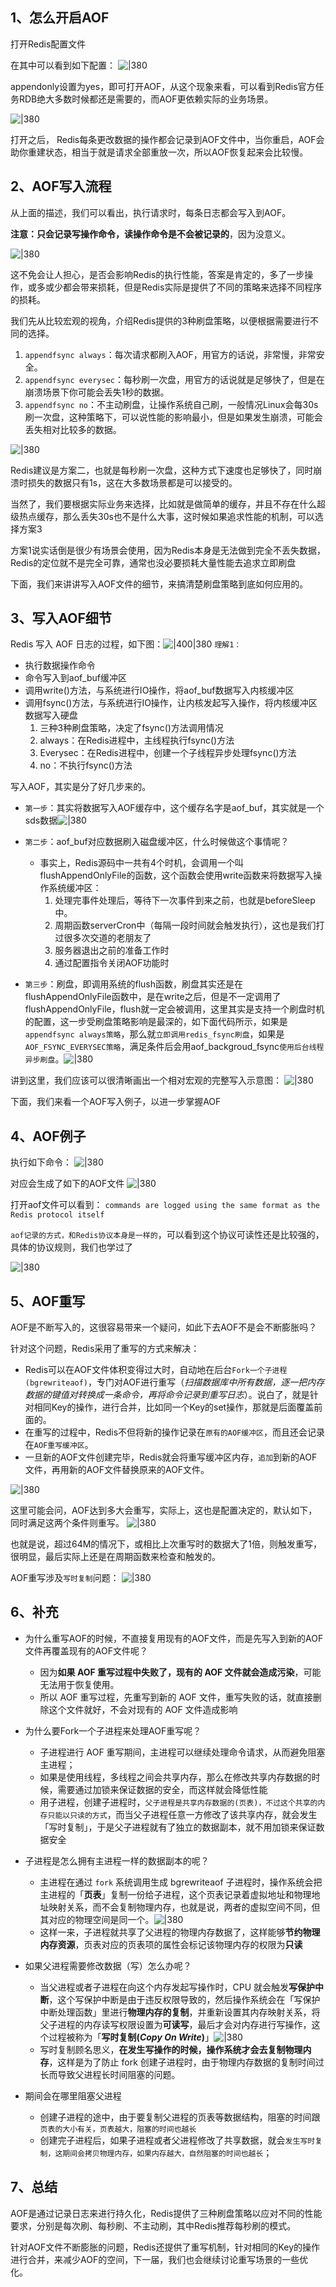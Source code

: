 ## 1、怎么开启AOF

打开Redis配置文件

在其中可以看到如下配置：
![|380](https://my-obsidian-image.oss-cn-guangzhou.aliyuncs.com/2024/04/a8cd00b1f922ed5d848f55f608a71d2d.png)

appendonly设置为yes，即可打开AOF，从这个现象来看，可以看到Redis官方任务RDB绝大多数时候都还是需要的，而AOF更依赖实际的业务场景。

![|380](https://my-obsidian-image.oss-cn-guangzhou.aliyuncs.com/2024/04/69d3d6cab74351e15745cbd10a0653e3.png)

打开之后， Redis每条更改数据的操作都会记录到AOF文件中，当你重启，AOF会助你重建状态，相当于就是请求全部重放一次，所以AOF恢复起来会比较慢。

## 2、AOF写入流程

从上面的描述，我们可以看出，执行请求时，每条日志都会写入到AOF。

**注意：只会记录写操作命令，读操作命令是不会被记录的**，因为没意义。

![|380](https://my-obsidian-image.oss-cn-guangzhou.aliyuncs.com/2024/04/beb09e41a3ef237e6a93b7978b43de05.png)

这不免会让人担心，是否会影响Redis的执行性能，答案是肯定的，多了一步操作，或多或少都会带来损耗，但是Redis实际是提供了不同的策略来选择不同程序的损耗。

我们先从比较宏观的视角，介绍Redis提供的3种刷盘策略，以便根据需要进行不同的选择。
1. `appendfsync always`：每次请求都刷入AOF，用官方的话说，非常慢，非常安全。
2. `appendfsync everysec`：每秒刷一次盘，用官方的话说就是足够快了，但是在崩溃场景下你可能会丢失1秒的数据。
3. `appendfsync no`：不主动刷盘，让操作系统自己刷，一般情况Linux会每30s刷一次盘，这种策略下，可以说性能的影响最小，但是如果发生崩溃，可能会丢失相对比较多的数据。

![|380](https://my-obsidian-image.oss-cn-guangzhou.aliyuncs.com/2024/04/1a5e17d023a07959b8efeedf6eb88cc2.png)

Redis建议是方案二，也就是每秒刷一次盘，这种方式下速度也足够快了，同时崩溃时损失的数据只有1s，这在大多数场景都是可以接受的。

当然了，我们要根据实际业务来选择，比如就是做简单的缓存，并且不存在什么超级热点缓存，那么丢失30s也不是什么大事，这时候如果追求性能的机制，可以选择方案3

方案1说实话倒是很少有场景会使用，因为Redis本身是无法做到完全不丢失数据，Redis的定位就不是完全可靠，通常也没必要损耗大量性能去追求立即刷盘

下面，我们来讲讲写入AOF文件的细节，来搞清楚刷盘策略到底如何应用的。

## 3、写入AOF细节

Redis 写入 AOF 日志的过程，如下图：![|400|380](https://my-obsidian-image.oss-cn-guangzhou.aliyuncs.com/2024/04/11c0d449c3f9b269d88735e6b1a54a99.png)
`理解1：`
- 执行数据操作命令
- 命令写入到aof_buf缓冲区
- 调用write()方法，与系统进行IO操作，将aof_buf数据写入内核缓冲区
- 调用fsync()方法，与系统进行IO操作，让内核发起写入操作，将内核缓冲区数据写入硬盘
	1. 三种3种刷盘策略，决定了fsync()方法调用情况
	2. always：在Redis进程中，主线程执行fsync()方法
	3. Everysec：在Redis进程中，创建一个子线程异步处理fsync()方法
	4. no：不执行fsync()方法

写入AOF，其实是分了好几步来的。

- `第一步`：其实将数据写入AOF缓存中，这个缓存名字是aof_buf，其实就是一个sds数据![|380](https://my-obsidian-image.oss-cn-guangzhou.aliyuncs.com/2024/04/0972ab142145ac0d3ce3ce508dafeac6.png)
- `第二步`：aof_buf对应数据刷入磁盘缓冲区，什么时候做这个事情呢？
	- 事实上，Redis源码中一共有4个时机，会调用一个叫flushAppendOnlyFile的函数，这个函数会使用write函数来将数据写入操作系统缓冲区：
		1. 处理完事件处理后，等待下一次事件到来之前，也就是beforeSleep中。
		2. 周期函数serverCron中（每隔一段时间就会触发执行），这也是我们打过很多次交道的老朋友了
		3. 服务器退出之前的准备工作时
		4. 通过配置指令关闭AOF功能时

- `第三步`：刷盘，即调用系统的flush函数，刷盘其实还是在flushAppendOnlyFile函数中，是在write之后，但是不一定调用了flushAppendOnlyFile，flush就一定会被调用，这里其实是支持一个刷盘时机的配置，这一步受刷盘策略影响是最深的，如下面代码所示，如果是`appendfsync always策略`，那么就`立即调用redis_fsync刷盘`，如果是`AOF_FSYNC_EVERYSEC策略`，满足条件后会用aof_backgroud_fsync`使用后台线程异步刷盘`。![|380](https://my-obsidian-image.oss-cn-guangzhou.aliyuncs.com/2024/04/b8b386ab37d591015d61c474de048345.png)

讲到这里，我们应该可以很清晰画出一个相对宏观的完整写入示意图：
![|380](https://my-obsidian-image.oss-cn-guangzhou.aliyuncs.com/2024/04/0b8f7f9d1f1259863fb526e2a94d7327.png)

下面，我们来看一个AOF写入例子，以进一步掌握AOF
## 4、AOF例子

执行如下命令：
![|380](https://my-obsidian-image.oss-cn-guangzhou.aliyuncs.com/2024/04/d78abe28ad59e939627d397d66ab79f2.png)

对应会生成了如下的AOF文件
![|380](https://my-obsidian-image.oss-cn-guangzhou.aliyuncs.com/2024/04/b04a28b4ec9f8da3d32e56f65841f1e6.png)

打开aof文件可以看到：
`commands are logged using the same format as the Redis protocol itself`

`aof记录的方式，和Redis协议本身是一样的`，可以看到这个协议可读性还是比较强的，具体的协议规则，我们也学过了

![|380](https://my-obsidian-image.oss-cn-guangzhou.aliyuncs.com/2024/04/b8a6daa2d204b5d4a4daf24a41581c41.png)

## 5、AOF重写

AOF是不断写入的，这很容易带来一个疑问，如此下去AOF不是会不断膨胀吗？

针对这个问题，Redis采用了重写的方式来解决：
- Redis可以在AOF文件体积变得过大时，自动地在后台`Fork一个子进程(bgrewriteaof)`，专门对AOF进行重写（_扫描数据库中所有数据，逐一把内存数据的键值对转换成一条命令，再将命令记录到重写日志_）。说白了，就是针对相同Key的操作，进行合并，比如同一个Key的set操作，那就是后面覆盖前面的。
- 在重写的过程中，Redis不但将新的操作记录在`原有的AOF缓冲区`，而且还会记录在`AOF重写缓冲区`。
- 一旦新的AOF文件创建完毕，Redis就会将重写缓冲区内存，`追加`到新的AOF文件，再用新的AOF文件替换原来的AOF文件。

![|380](https://my-obsidian-image.oss-cn-guangzhou.aliyuncs.com/2024/04/a9836f77a8b3e29b64910d89e241eb7d.png)

这里可能会问，AOF达到多大会重写，实际上，这也是配置决定的，默认如下，同时满足这两个条件则重写。
![|380](https://my-obsidian-image.oss-cn-guangzhou.aliyuncs.com/2024/04/349e65c78558a45ff001f7666ce6f4cc.png)

也就是说，超过64M的情况下，或相比上次重写时的数据大了1倍，则触发重写，很明显，最后实际上还是在周期函数来检查和触发的。


AOF重写涉及`写时复制`问题：
![|380](https://my-obsidian-image.oss-cn-guangzhou.aliyuncs.com/2024/04/8aafe39e74f33cd7e90473c73d3eed3a.png)




## 6、补充

- 为什么重写AOF的时候，不直接复用现有的AOF文件，而是先写入到新的AOF文件再覆盖现有的AOF文件呢？
	- 因为**如果 AOF 重写过程中失败了，现有的 AOF 文件就会造成污染**，可能无法用于恢复使用。
	- 所以 AOF 重写过程，先重写到新的 AOF 文件，重写失败的话，就直接删除这个文件就好，不会对现有的 AOF 文件造成影响

- 为什么要Fork一个子进程来处理AOF重写呢？
	- 子进程进行 AOF 重写期间，主进程可以继续处理命令请求，从而避免阻塞主进程；
	- 如果是使用线程，多线程之间会共享内存，那么在修改共享内存数据的时候，需要通过加锁来保证数据的安全，而这样就会降低性能
	- 用子进程，创建子进程时，`父子进程是共享内存数据的(页表)，不过这个共享的内存只能以只读的方式`，而当父子进程任意一方修改了该共享内存，就会发生「写时复制」，于是父子进程就有了独立的数据副本，就不用加锁来保证数据安全

- 子进程是怎么拥有主进程一样的数据副本的呢？
	- 主进程在通过 `fork` 系统调用生成 bgrewriteaof 子进程时，操作系统会把主进程的「**页表**」复制一份给子进程，这个页表记录着虚拟地址和物理地址映射关系，而不会复制物理内存，也就是说，两者的虚拟空间不同，但其对应的物理空间是同一个。![|380](https://my-obsidian-image.oss-cn-guangzhou.aliyuncs.com/2024/04/42eee915696d7cac782acce9eb413883.png)
	- 这样一来，子进程就共享了父进程的物理内存数据了，这样能够**节约物理内存资源**，页表对应的页表项的属性会标记该物理内存的权限为**只读**

- 如果父进程需要修改数据（写）怎么办呢？
	- 当父进程或者子进程在向这个内存发起写操作时，CPU 就会触发**写保护中断**，这个写保护中断是由于违反权限导致的，然后操作系统会在「写保护中断处理函数」里进行**物理内存的复制**，并重新设置其内存映射关系，将父子进程的内存读写权限设置为**可读写**，最后才会对内存进行写操作，这个过程被称为「**写时复制(_Copy On Write_)**」![|380](https://my-obsidian-image.oss-cn-guangzhou.aliyuncs.com/2024/04/97f34814c19d228671dd0e7a7444184f.png)
	- 写时复制顾名思义，**在发生写操作的时候，操作系统才会去复制物理内存**，这样是为了防止 fork 创建子进程时，由于物理内存数据的复制时间过长而导致父进程长时间阻塞的问题。

- 期间会在哪里阻塞父进程
	- 创建子进程的途中，由于要复制父进程的页表等数据结构，阻塞的时间跟`页表的大小有关，页表越大，阻塞的时间也越长`
	- 创建完子进程后，如果子进程或者父进程修改了共享数据，就会`发生写时复制，这期间会拷贝物理内存，如果内存越大，自然阻塞的时间也越长`；

## 7、总结

AOF是通过记录日志来进行持久化，Redis提供了三种刷盘策略以应对不同的性能要求，分别是每次刷、每秒刷、不主动刷，其中Redis推荐每秒刷的模式。

针对AOF文件不断膨胀的问题，Redis还提供了重写机制，针对相同的Key的操作进行合并，来减少AOF的空间，下一届，我们也会继续讨论重写场景的一些优化。